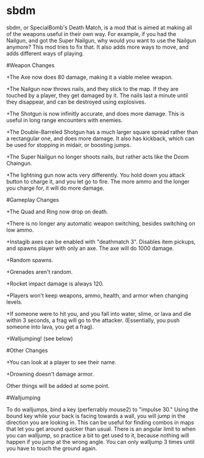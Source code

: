 # sbdm

sbdm, or SpecialBomb's Death Match, is a mod that is aimed at making all of the weapons useful in their own way.
For example, if you had the Nailgun, and got the Super Nailgun, why would you want to use the Nailgun anymore?
This mod tries to fix that.
It also adds more ways to move, and adds different ways of playing.

#Weapon Changes

+The Axe now does 80 damage, making it a viable melee weapon.

+The Nailgun now throws nails, and they stick to the map. If they are touched by a player, they get damaged by it. The nails last a minute until they disappear, and can be destroyed using explosives.

+The Shotgun is now infinitly accurate, and does more damage. This is useful in long range encounters with enemies.

+The Double-Barreled Shotgun has a much larger square spread rather than a rectangular one, and does more damage. It also has kickback, which can be used for stopping in midair, or boosting jumps.

+The Super Nailgun no longer shoots nails, but rather acts like the Doom Chaingun.

+The lightning gun now acts very differently. You hold down you attack button to charge it, and you let go to fire. The more ammo and the longer you charge for, it will do more damage.

#Gameplay Changes

+The Quad and Ring now drop on death.

+There is no longer any automatic weapon switching, besides switching on low ammo.

+Instagib axes can be enabled with "deathmatch 3". Disables item pickups, and spawns player with only an axe. The axe will do 1000 damage.

+Random spawns.

+Grenades aren't random.

+Rocket impact damage is always 120.

+Players won't keep weapons, ammo, health, and armor when changing levels.

+If someone were to hit you, and you fall into water, slime, or lava and die within 3 seconds, a frag will go to the attacker. (Essentially, you push someone into lava, you get a frag).

+Walljumping! (see below)

#Other Changes

+You can look at a player to see their name.

+Drowning doesn't damage armor.

Other things will be added at some point.

#Walljumping

To do walljumps, bind a key (perferrably mouse2) to "impulse 30." Using the bound key while your back is facing towards a wall, you will jump in the direction you are looking in. This can be useful for finding combos in maps that let you get around quicker than usual. There is an angular limit to when you can walljump, so practice a bit to get used to it, because nothing will happen if you jump at the wrong angle. You can only walljump 3 times until you have to touch the ground again.
